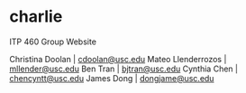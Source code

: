 # charlie
ITP 460 Group Website

Christina Doolan | cdoolan@usc.edu
Mateo Llenderrozos | mllender@usc.edu
Ben Tran | bjtran@usc.edu
Cynthia Chen | chencyntt@usc.edu
James Dong | dongjame@usc.edu


